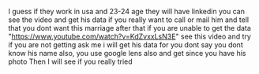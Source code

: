 I guess if they work in usa and 23-24 age they will have linkedin you can see the video and get his data if you really want to call or mail him and tell that you dont want this marriage
after that if you are unable to get the data  "https://www.youtube.com/watch?v=KdZvxxLsN3E" see this video and try if you are not getting ask me i will get his data for you
dont say you dont know his name also, you use google lens also and get since you have his photo
Then I will see if you really tried
